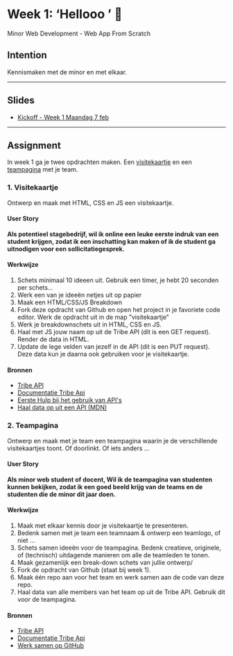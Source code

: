 # Week 1: ‘Hellooo ’ 🤸

Minor Web Development - Web App From Scratch

## Intention

Kennismaken met de minor en met elkaar.


---  

## Slides

- [Kickoff - Week 1 Maandag 7 feb](https://github.com/cmda-minor-web/web-app-from-scratch-2122/blob/main/course/WAFS%20W1-01%20Kickoff.pdf)




---  

## Assignment

In week 1 ga je twee opdrachten maken. Een [visitekaartje](#1-visitekaartje) en een [teampagina](#2-teampagina) met je team. 


### 1. Visitekaartje

Ontwerp en maak met HTML, CSS en JS een visitekaartje.


#### User Story

**Als potentieel stagebedrijf,
wil ik online een leuke eerste indruk van een student krijgen,
zodat ik een inschatting kan maken of ik de student ga uitnodigen voor een sollicitatiegesprek.**


#### Werkwijze

1. Schets minimaal 10 ideeen uit. Gebruik een timer, je hebt 20 seconden per schets...
2. Werk een van je ideeën netjes uit op papier
3. Maak een HTML/CSS/JS Breakdown 
4. Fork deze opdracht van Github en open het project in je favoriete code editor. Werk de opdracht uit in de map "visitekaartje"
5. Werk je breakdownschets uit in HTML, CSS en JS.
6. Haal met JS jouw naam op uit de Tribe API (dit is een GET request). Render de data in HTML.
7. Update de lege velden van jezelf in de API (dit is een PUT request). Deze data kun je daarna ook gebruiken voor je visitekaartje.

#### Bronnen

- [Tribe API](https://github.com/fdnd-apis/tribe)
- [Documentatie Tribe Api](https://redocly.github.io/redoc/?url=https://tribe.api.fdnd.nl/v1)
- [Eerste Hulp bij het gebruik van API's](https://cmda-minor-web.github.io/kickoff-2021/eerste-hulp-bij-het-gebruik-van-apis.pdf)
- [Haal data op uit een API (MDN)](https://developer.mozilla.org/en-US/docs/Learn/JavaScript/Client-side_web_APIs/Fetching_data)


### 2. Teampagina

Ontwerp en maak met je team een teampagina waarin je de verschillende visitekaartjes toont. Of doorlinkt. Of iets anders ...


#### User Story

**Als minor web student of docent,
Wil ik de teampagina van studenten kunnen bekijken,
zodat ik een goed beeld krijg van de teams en de studenten die de minor dit jaar doen.**


#### Werkwijze

1. Maak met elkaar kennis door je visitekaartje te presenteren.
2. Bedenk samen met je team een teamnaam & ontwerp een teamlogo, of niet …
3. Schets samen ideeën voor de teampagina. Bedenk creatieve, originele, of (technisch) uitdagende manieren om alle de teamleden te tonen.
4. Maak gezamenlijk een break-down schets van jullie ontwerp/
5. Fork de opdracht van Github (staat bij week 1).
6. Maak één repo aan voor het team en werk samen aan de code van deze repo.
7. Haal data van alle members van het team op uit de Tribe API. Gebruik dit voor de teampagina.

#### Bronnen

- [Tribe API](https://github.com/fdnd-apis/tribe)
- [Documentatie Tribe Api](https://redocly.github.io/redoc/?url=https://tribe.api.fdnd.nl/v1)
- [Werk samen op GitHub](https://github.com/udit-001/Collaboration-For-Beginners)



